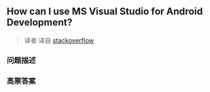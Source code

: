 ## How can I use MS Visual Studio for Android Development?

> 译者 译自 [stackoverflow](http://stackoverflow.com/questions/1371939/how-can-i-use-ms-visual-studio-for-android-development) 

### 问题描述 

### 高票答案 

